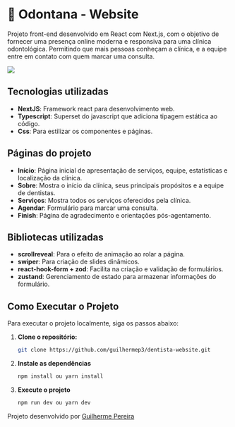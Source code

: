 # 🦷 Odontana - Website

Projeto front-end desenvolvido em React com Next.js, com o objetivo de fornecer uma presença online moderna e responsiva para uma clínica odontológica. Permitindo que mais pessoas conheçam a clínica, e a equipe entre em contato com quem marcar uma consulta.

<img src="https://github.com/user-attachments/assets/d0130a90-2d54-4c7e-a385-e33b259c1efd">

## Tecnologias utilizadas

- **NextJS**: Framework react para desenvolvimento web.
- **Typescript**: Superset do javascript que adiciona tipagem estática ao código.
- **Css**: Para estilizar os componentes e páginas.

## Páginas do projeto

- **Início**: Página inicial de apresentação de serviços, equipe, estatísticas e localização da clínica.
- **Sobre**: Mostra o início da clínica, seus principais propósitos e a equipe de dentistas.
- **Serviços**: Mostra todos os serviços oferecidos pela clínica.
- **Agendar**: Formulário para marcar uma consulta.
- **Finish**: Página de agradecimento e orientações pós-agentamento.

## Bibliotecas utilizadas

- **scrollreveal**: Para o efeito de animação ao rolar a página.
- **swiper**: Para criação de slides dinâmicos.
- **react-hook-form + zod**: Facilita na criação e validação de formulários.
- **zustand**: Gerenciamento de estado para armazenar informações do formulário. 

## Como Executar o Projeto

Para executar o projeto localmente, siga os passos abaixo:

1. **Clone o repositório:**

   ```bash
   git clone https://github.com/guilhermep3/dentista-website.git
   ```

2. **Instale as dependências**

   ```bash
   npm install ou yarn install
   ```

3. **Execute o projeto**

   ```bash
   npm run dev ou yarn dev
   ```

<p>Projeto desenvolvido por <a href="https://github.com/guilhermep3" target="_blank">Guilherme Pereira</a></p>
